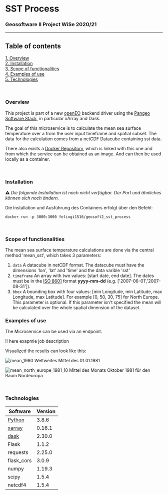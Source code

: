 # SST Process
### Geosoftware II Project WiSe 2020/21 
---

## Table of contents
[1. Overview](#overview)\
[2. Installation](#install)\
[3. Scope of functionalities](#functionalities)\
[4. Examples of use](#use)\
[5. Technologies](#technologies)

\
<a name="overview"><h3>Overview</h3></a>
This project is part of a new [openEO](https://openeo.org/) backend driver using the [Pangeo Software Stack](https://pangeo.io/), in particular xArray and Dask.

The goal of this microservice is to calculate the mean sea surface temperature over a from the user input timeframe and spatial subset. The data for the calculation comes from a netCDF Datacube containing sst data. 

There also exists a [Docker Repository](https://hub.docker.com/repository/docker/felixgi1516/geosoft2_sst_process), which is linked with this one and from which the service can be obtained as an image. And can then be used locally as a container.

\
<a name="install"><h3>Installation</h3></a>
:warning: _Die folgende Installation ist noch nicht verfügbar. Der Port und ähnliches können sich noch ändern._ 

Die Installation und Ausführung des Containers erfolgt über den Befehl:
```
docker run -p 3000:3000 felixgi1516/geosoft2_sst_process
````

\
<a name="functionalities"><h3>Scope of functionalities</h3></a>

The mean sea surface temperature calculations are done via the central method 'mean_sst', which takes 3 parameters:

1. `data` A datacube in netCDF format. The datacube must have the dimensions 'lon', 'lat' and 'time' and the data varible 'sst'
2. `timeframe` An array with two values: [start date, end date]. The dates must be in the [ISO 8601](https://www.iso.org/iso-8601-date-and-time-format.html) format **yyyy-mm-dd** (e.g. ['2007-06-01','2007-08-31']). 
3. `bbox` A bounding box with four values: [min Longitude, min Latitude, max Longitude, max Latitude]. For example [0, 50, 30, 75] for North Europe. This parameter is optional. If this parameter isn't specified the mean will be calculated over the whole spatial dimension of the dataset. 


<a name="use"><h3>Examples of use</h3></a>
The Microservice can be used via an endpoint.

:bangbang: here exapmle job description

Visualized the results can look like this:

![mean_1980](./images/ssst_00.png)
Weltweites Mittel des 01.01.1981

![mean_north_europe_1981_10](./images/sst_01.png)
Mittel des Monats Oktober 1981 für den Raum Nordeuropa

\
<a name="technologies"><h3>Technologies</h3></a>

Software | Version
------ | ------
[Python](https://www.python.org/)   | 3.8.6
[xarray](http://xarray.pydata.org/en/stable/)   | 0.16.1
[dask](https://dask.org/)   | 2.30.0
Flask | 1.1.2
requests | 2.25.0
flask_cors | 3.0.9
numpy | 1.19.3
scipy | 1.5.4
netcdf4 | 1.5.4

